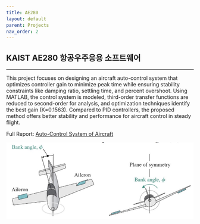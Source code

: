 ```yaml
---
title: AE280
layout: default
parent: Projects
nav_order: 2
---
```


## KAIST AE280 항공우주응용 소프트웨어  

---

This project focuses on designing an aircraft auto-control system that optimizes controller gain to minimize peak time while ensuring stability constraints like damping ratio, settling time, and percent overshoot. Using MATLAB, the control system is modeled, third-order transfer functions are reduced to second-order for analysis, and optimization techniques identify the best gain (K=0.1563). Compared to PID controllers, the proposed method offers better stability and performance for aircraft control in steady flight.  

Full Report: [Auto-Control System of Aircraft](https://github.com/seoyoonkims/seoyoonkims.github.io/blob/main/docs/pdf/AE280_Term_Project.pdf)  

![1](../images/AE280/1.jpg)
